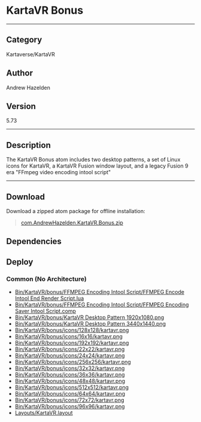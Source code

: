 # KartaVR Bonus
___

## Category
Kartaverse/KartaVR

## Author
Andrew Hazelden

## Version
5.73

___

## Description
<p>The KartaVR Bonus atom includes two desktop patterns, a set of Linux icons for KartaVR, a KartaVR Fusion window layout, and a legacy Fusion 9 era "FFmpeg video encoding intool script"</p>

___

## Download

Download a zipped atom package for offline installation:
> [com.AndrewHazelden.KartaVR.Bonus.zip](https://gitlab.com/WeSuckLess/Reactor/-/archive/master/Reactor-master.zip?path=Atoms/com.AndrewHazelden.KartaVR.Bonus)  

## Dependencies

## Deploy

### Common (No Architecture)

<ul>
<li><a href="https://gitlab.com/WeSuckLess/Reactor/-/blob/master/Atoms/com.AndrewHazelden.KartaVR.Bonus/Bin/KartaVR/bonus/FFMPEG Encoding Intool Script/FFMPEG Encode Intool End Render Script.lua?ref_type=heads">Bin/KartaVR/bonus/FFMPEG Encoding Intool Script/FFMPEG Encode Intool End Render Script.lua</a></li>
<li><a href="https://gitlab.com/WeSuckLess/Reactor/-/blob/master/Atoms/com.AndrewHazelden.KartaVR.Bonus/Bin/KartaVR/bonus/FFMPEG Encoding Intool Script/FFMPEG Encoding Saver Intool Script.comp?ref_type=heads">Bin/KartaVR/bonus/FFMPEG Encoding Intool Script/FFMPEG Encoding Saver Intool Script.comp</a></li>
<li><a href="https://gitlab.com/WeSuckLess/Reactor/-/blob/master/Atoms/com.AndrewHazelden.KartaVR.Bonus/Bin/KartaVR/bonus/KartaVR Desktop Pattern 1920x1080.png?ref_type=heads">Bin/KartaVR/bonus/KartaVR Desktop Pattern 1920x1080.png</a></li>
<li><a href="https://gitlab.com/WeSuckLess/Reactor/-/blob/master/Atoms/com.AndrewHazelden.KartaVR.Bonus/Bin/KartaVR/bonus/KartaVR Desktop Pattern 3440x1440.png?ref_type=heads">Bin/KartaVR/bonus/KartaVR Desktop Pattern 3440x1440.png</a></li>
<li><a href="https://gitlab.com/WeSuckLess/Reactor/-/blob/master/Atoms/com.AndrewHazelden.KartaVR.Bonus/Bin/KartaVR/bonus/icons/128x128/kartavr.png?ref_type=heads">Bin/KartaVR/bonus/icons/128x128/kartavr.png</a></li>
<li><a href="https://gitlab.com/WeSuckLess/Reactor/-/blob/master/Atoms/com.AndrewHazelden.KartaVR.Bonus/Bin/KartaVR/bonus/icons/16x16/kartavr.png?ref_type=heads">Bin/KartaVR/bonus/icons/16x16/kartavr.png</a></li>
<li><a href="https://gitlab.com/WeSuckLess/Reactor/-/blob/master/Atoms/com.AndrewHazelden.KartaVR.Bonus/Bin/KartaVR/bonus/icons/192x192/kartavr.png?ref_type=heads">Bin/KartaVR/bonus/icons/192x192/kartavr.png</a></li>
<li><a href="https://gitlab.com/WeSuckLess/Reactor/-/blob/master/Atoms/com.AndrewHazelden.KartaVR.Bonus/Bin/KartaVR/bonus/icons/22x22/kartavr.png?ref_type=heads">Bin/KartaVR/bonus/icons/22x22/kartavr.png</a></li>
<li><a href="https://gitlab.com/WeSuckLess/Reactor/-/blob/master/Atoms/com.AndrewHazelden.KartaVR.Bonus/Bin/KartaVR/bonus/icons/24x24/kartavr.png?ref_type=heads">Bin/KartaVR/bonus/icons/24x24/kartavr.png</a></li>
<li><a href="https://gitlab.com/WeSuckLess/Reactor/-/blob/master/Atoms/com.AndrewHazelden.KartaVR.Bonus/Bin/KartaVR/bonus/icons/256x256/kartavr.png?ref_type=heads">Bin/KartaVR/bonus/icons/256x256/kartavr.png</a></li>
<li><a href="https://gitlab.com/WeSuckLess/Reactor/-/blob/master/Atoms/com.AndrewHazelden.KartaVR.Bonus/Bin/KartaVR/bonus/icons/32x32/kartavr.png?ref_type=heads">Bin/KartaVR/bonus/icons/32x32/kartavr.png</a></li>
<li><a href="https://gitlab.com/WeSuckLess/Reactor/-/blob/master/Atoms/com.AndrewHazelden.KartaVR.Bonus/Bin/KartaVR/bonus/icons/36x36/kartavr.png?ref_type=heads">Bin/KartaVR/bonus/icons/36x36/kartavr.png</a></li>
<li><a href="https://gitlab.com/WeSuckLess/Reactor/-/blob/master/Atoms/com.AndrewHazelden.KartaVR.Bonus/Bin/KartaVR/bonus/icons/48x48/kartavr.png?ref_type=heads">Bin/KartaVR/bonus/icons/48x48/kartavr.png</a></li>
<li><a href="https://gitlab.com/WeSuckLess/Reactor/-/blob/master/Atoms/com.AndrewHazelden.KartaVR.Bonus/Bin/KartaVR/bonus/icons/512x512/kartavr.png?ref_type=heads">Bin/KartaVR/bonus/icons/512x512/kartavr.png</a></li>
<li><a href="https://gitlab.com/WeSuckLess/Reactor/-/blob/master/Atoms/com.AndrewHazelden.KartaVR.Bonus/Bin/KartaVR/bonus/icons/64x64/kartavr.png?ref_type=heads">Bin/KartaVR/bonus/icons/64x64/kartavr.png</a></li>
<li><a href="https://gitlab.com/WeSuckLess/Reactor/-/blob/master/Atoms/com.AndrewHazelden.KartaVR.Bonus/Bin/KartaVR/bonus/icons/72x72/kartavr.png?ref_type=heads">Bin/KartaVR/bonus/icons/72x72/kartavr.png</a></li>
<li><a href="https://gitlab.com/WeSuckLess/Reactor/-/blob/master/Atoms/com.AndrewHazelden.KartaVR.Bonus/Bin/KartaVR/bonus/icons/96x96/kartavr.png?ref_type=heads">Bin/KartaVR/bonus/icons/96x96/kartavr.png</a></li>
<li><a href="https://gitlab.com/WeSuckLess/Reactor/-/blob/master/Atoms/com.AndrewHazelden.KartaVR.Bonus/Layouts/KartaVR.layout?ref_type=heads">Layouts/KartaVR.layout</a></li>
</ul>
